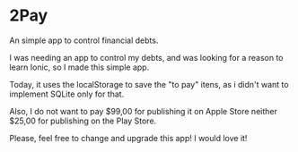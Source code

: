 # 2Pay
An simple app to control financial debts.

I was needing an app to control my debts, and was looking for a reason to learn Ionic, so I made this simple app.

Today, it uses the localStorage to save the "to pay" itens, as i didn't want to implement SQLite only for that.

Also, I do not want to pay $99,00 for publishing it on Apple Store neither $25,00 for publishing on the Play Store.


Please, feel free to change and upgrade this app! I would love it!